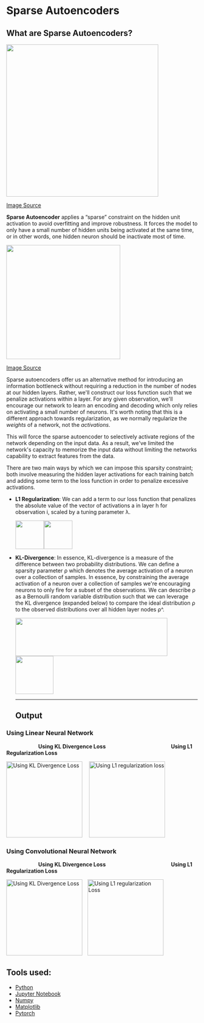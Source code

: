 # Sparse Autoencoders

## What are Sparse Autoencoders?

<img src="https://i.imgur.com/uCoai4y.png" width="400">

[Image Source](https://web.stanford.edu/class/cs294a/sparseAutoencoder.pdf)

**Sparse Autoencoder** applies a “sparse” constraint on the hidden unit activation to avoid overfitting and improve robustness. It forces the model to only have a small number of hidden units being activated at the same time, or in other words, one hidden neuron should be inactivate most of time.

<img src="https://www.jeremyjordan.me/content/images/2018/03/Screen-Shot-2018-03-07-at-1.50.55-PM.png" height="300">

[Image Source](https://www.jeremyjordan.me/autoencoders/)

Sparse autoencoders offer us an alternative method for introducing an information bottleneck without requiring a reduction in the number of nodes at our hidden layers. Rather, we'll construct our loss function such that we penalize activations within a layer. For any given observation, we'll encourage our network to learn an encoding and decoding which only relies on activating a small number of neurons. It's worth noting that this is a different approach towards regularization, as we normally regularize the *weights* of a network, not the *activations*.

This will force the sparse autoencoder to selectively activate regions of the network depending on the input data. As a result, we've limited the network's capacity to memorize the input data without limiting the networks capability to extract features from the data.

There are two main ways by which we can impose this sparsity constraint; both involve measuring the hidden layer activations for each training batch and adding some term to the loss function in order to penalize excessive activations.

* **L1 Regularization**: We can add a term to our loss function that penalizes the absolute value of the vector of activations a in layer h for observation i, scaled by a tuning parameter λ.

  <img src="https://i.imgur.com/8cca0kg.png" height="75"><img src="https://i.imgur.com/G7c1f0p.png" height="75">

* **KL-Divergence**: In essence, KL-divergence is a measure of the difference between two probability distributions. We can define a sparsity parameter ρ which denotes the average activation of a neuron over a collection of samples. In essence, by constraining the average activation of a neuron over a collection of samples we're encouraging neurons to only fire for a subset of the observations. We can describe ρ as a Bernoulli random variable distribution such that we can leverage the KL divergence (expanded below) to compare the ideal distribution ρ to the observed distributions over all hidden layer nodes ρ^.

  <img src="https://i.imgur.com/hZkL1OF.png" width="400" height="100"><img src="https://i.imgur.com/vqmscvv.png" height="100">
  
  ---
  
  ## Output

### Using Linear Neural Network

&emsp;&emsp;&emsp;&emsp;&emsp;&emsp;**Using KL Divergence Loss** &emsp;&emsp;&emsp;&emsp;&emsp;&emsp;&emsp;&emsp;&emsp;&emsp;&emsp;&emsp;**Using L1 Regularization Loss**

<img src="https://i.imgur.com/XG9RMKz.png" height="200" title="Using KL Divergence Loss">&emsp;</t> <img src="https://i.imgur.com/WCxxJYB.png" height="200" title="Using L1 regularization loss">

### Using Convolutional Neural Network

&emsp;&emsp;&emsp;&emsp;&emsp;&emsp;**Using KL Divergence Loss** &emsp;&emsp;&emsp;&emsp;&emsp;&emsp;&emsp;&emsp;&emsp;&emsp;&emsp;&emsp;**Using L1 Regularization Loss**

<img src="https://i.imgur.com/0MdPDHp.png" height="200" title="Using KL Divergence Loss">&emsp;<img src="https://i.imgur.com/q165SU9.png" height="200" title="Using L1 regularization Loss">

## Tools used:

* [Python](https://www.python.org/)
* [Jupyter Notebook](https://jupyter.org/)
* [Numpy](https://numpy.org/)
* [Matplotlib](https://matplotlib.org/)
* [Pytorch](https://pytorch.org/)
